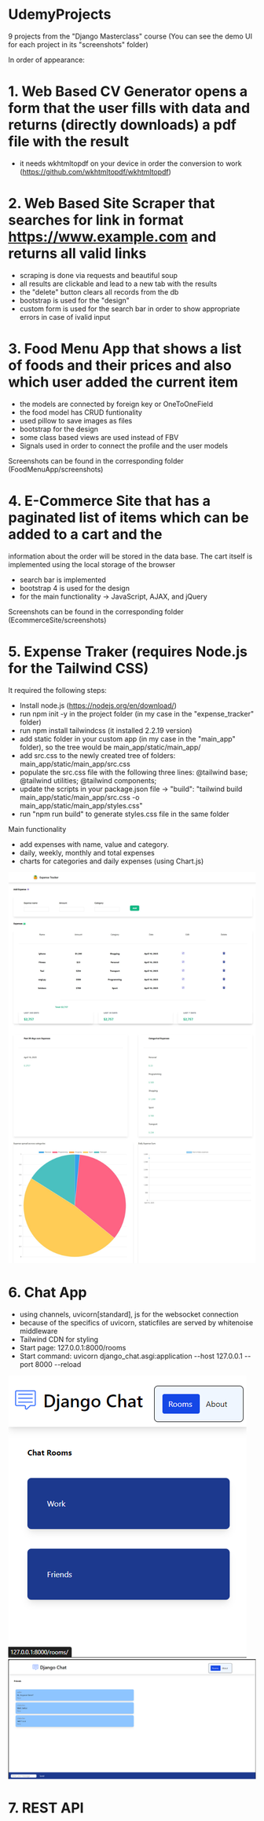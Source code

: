 # UdemyProjects
9 projects from the "Django Masterclass" course
(You can see the demo UI for each project in its "screenshots" folder)

In order of appearance:

# 1. Web Based CV Generator opens a form that the user fills with data and returns (directly downloads) a pdf file with the result
- it needs wkhtmltopdf on your device in order the conversion to work (https://github.com/wkhtmltopdf/wkhtmltopdf)

# 2. Web Based Site Scraper that searches for link in format https://www.example.com and returns all valid links
- scraping is done via requests and beautiful soup
- all results are clickable and lead to a new tab with the results
- the "delete" button clears all records from the db
- bootstrap is used for the "design"
- custom form is used for the search bar in order to show appropriate errors in case of ivalid input

# 3. Food Menu App that shows a list of foods and their prices and also which user added the current item
- the models are connected by foreign key or OneToOneField
- the food model has CRUD funtionality
- used pillow to save images as files
- bootstrap for the design
- some class based views are used instead of FBV
- Signals used in order to connect the profile and the user models

Screenshots can be found in the corresponding folder (FoodMenuApp/screenshots)

# 4. E-Commerce Site that has a paginated list of items which can be added to a cart and the 
information about the order will be stored in the data base.
The cart itself is implemented using the local storage of the browser
- search bar is implemented
- bootstrap 4 is used for the design
- for the main functionality -> JavaScript, AJAX, and jQuery

Screenshots can be found in the corresponding folder (EcommerceSite/screenshots)

# 5. Expense Traker (requires Node.js for the Tailwind CSS)

It required the following steps:
- Install node.js (https://nodejs.org/en/download/)
- run npm init -y in the project folder (in my case in the "expense_tracker" folder)
- run npm install tailwindcss (it installed 2.2.19 version)
- add static folder in your custom app (in my case in the "main_app" folder), so the tree would be main_app/static/main_app/
- add src.css to the newly created tree of folders: main_app/static/main_app/src.css
- populate the src.css file with the following three lines: @tailwind base; @tailwind utilities; @tailwind components;
- update the scripts in your package.json file -> "build": "tailwind build main_app/static/main_app/src.css -o main_app/static/main_app/styles.css" 
- run "npm run build" to generate styles.css file in the same folder

Main functionality
- add expenses with name, value and category.
- daily, weekly, monthly and total expenses
- charts for categories and daily expenses (using Chart.js)

![Image](./AdvancedExpenseTracker/screenshots/AdvancedExpenseTracker.jpeg)

# 6. Chat App
- using channels, uvicorn[standard], js for the websocket connection
- because of the specifics of uvicorn, staticfiles are served by whitenoise middleware
- Tailwind CDN for styling
- Start page: 127.0.0.1:8000/rooms
- Start command: uvicorn django_chat.asgi:application --host 127.0.0.1 --port 8000 --reload

![Image](./DjangoChat/screenshots/mobile_view.png)
![Image](./DjangoChat/screenshots/full_screen.png)

# 7. REST API
